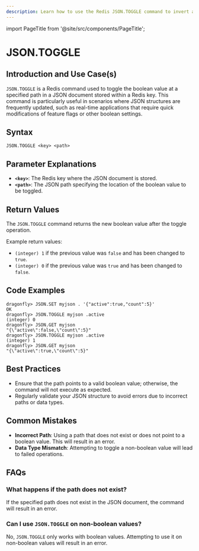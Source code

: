```yaml
---
description: Learn how to use the Redis JSON.TOGGLE command to invert a boolean value in a JSON document.
---
```


import PageTitle from '@site/src/components/PageTitle';

# JSON.TOGGLE

<PageTitle title="Redis JSON.TOGGLE Explained (Better Than Official Docs)" />

## Introduction and Use Case(s)

`JSON.TOGGLE` is a Redis command used to toggle the boolean value at a specified path in a JSON document stored within a Redis key. This command is particularly useful in scenarios where JSON structures are frequently updated, such as real-time applications that require quick modifications of feature flags or other boolean settings.

## Syntax

```plaintext
JSON.TOGGLE <key> <path>
```

## Parameter Explanations

- **`<key>`**: The Redis key where the JSON document is stored.
- **`<path>`**: The JSON path specifying the location of the boolean value to be toggled.

## Return Values

The `JSON.TOGGLE` command returns the new boolean value after the toggle operation.

Example return values:

- `(integer) 1` if the previous value was `false` and has been changed to `true`.
- `(integer) 0` if the previous value was `true` and has been changed to `false`.

## Code Examples

```cli
dragonfly> JSON.SET myjson . '{"active":true,"count":5}'
OK
dragonfly> JSON.TOGGLE myjson .active
(integer) 0
dragonfly> JSON.GET myjson
"{\"active\":false,\"count\":5}"
dragonfly> JSON.TOGGLE myjson .active
(integer) 1
dragonfly> JSON.GET myjson
"{\"active\":true,\"count\":5}"
```

## Best Practices

- Ensure that the path points to a valid boolean value; otherwise, the command will not execute as expected.
- Regularly validate your JSON structure to avoid errors due to incorrect paths or data types.

## Common Mistakes

- **Incorrect Path**: Using a path that does not exist or does not point to a boolean value. This will result in an error.
- **Data Type Mismatch**: Attempting to toggle a non-boolean value will lead to failed operations.

## FAQs

### What happens if the path does not exist?

If the specified path does not exist in the JSON document, the command will result in an error.

### Can I use `JSON.TOGGLE` on non-boolean values?

No, `JSON.TOGGLE` only works with boolean values. Attempting to use it on non-boolean values will result in an error.
